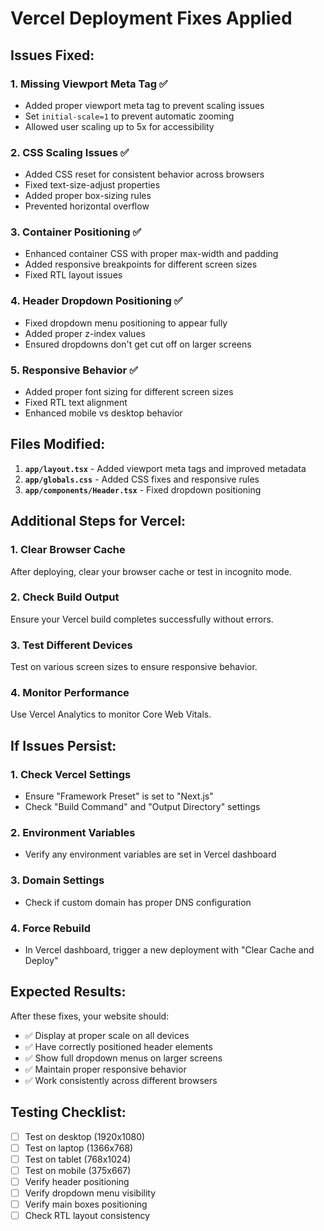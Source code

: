 # Vercel Deployment Fixes Applied

## Issues Fixed:

### 1. **Missing Viewport Meta Tag** ✅
- Added proper viewport meta tag to prevent scaling issues
- Set `initial-scale=1` to prevent automatic zooming
- Allowed user scaling up to 5x for accessibility

### 2. **CSS Scaling Issues** ✅
- Added CSS reset for consistent behavior across browsers
- Fixed text-size-adjust properties
- Added proper box-sizing rules
- Prevented horizontal overflow

### 3. **Container Positioning** ✅
- Enhanced container CSS with proper max-width and padding
- Added responsive breakpoints for different screen sizes
- Fixed RTL layout issues

### 4. **Header Dropdown Positioning** ✅
- Fixed dropdown menu positioning to appear fully
- Added proper z-index values
- Ensured dropdowns don't get cut off on larger screens

### 5. **Responsive Behavior** ✅
- Added proper font sizing for different screen sizes
- Fixed RTL text alignment
- Enhanced mobile vs desktop behavior

## Files Modified:

1. **`app/layout.tsx`** - Added viewport meta tags and improved metadata
2. **`app/globals.css`** - Added CSS fixes and responsive rules
3. **`app/components/Header.tsx`** - Fixed dropdown positioning

## Additional Steps for Vercel:

### 1. **Clear Browser Cache**
After deploying, clear your browser cache or test in incognito mode.

### 2. **Check Build Output**
Ensure your Vercel build completes successfully without errors.

### 3. **Test Different Devices**
Test on various screen sizes to ensure responsive behavior.

### 4. **Monitor Performance**
Use Vercel Analytics to monitor Core Web Vitals.

## If Issues Persist:

### 1. **Check Vercel Settings**
- Ensure "Framework Preset" is set to "Next.js"
- Check "Build Command" and "Output Directory" settings

### 2. **Environment Variables**
- Verify any environment variables are set in Vercel dashboard

### 3. **Domain Settings**
- Check if custom domain has proper DNS configuration

### 4. **Force Rebuild**
- In Vercel dashboard, trigger a new deployment with "Clear Cache and Deploy"

## Expected Results:

After these fixes, your website should:
- ✅ Display at proper scale on all devices
- ✅ Have correctly positioned header elements
- ✅ Show full dropdown menus on larger screens
- ✅ Maintain proper responsive behavior
- ✅ Work consistently across different browsers

## Testing Checklist:

- [ ] Test on desktop (1920x1080)
- [ ] Test on laptop (1366x768)
- [ ] Test on tablet (768x1024)
- [ ] Test on mobile (375x667)
- [ ] Verify header positioning
- [ ] Verify dropdown menu visibility
- [ ] Verify main boxes positioning
- [ ] Check RTL layout consistency 
